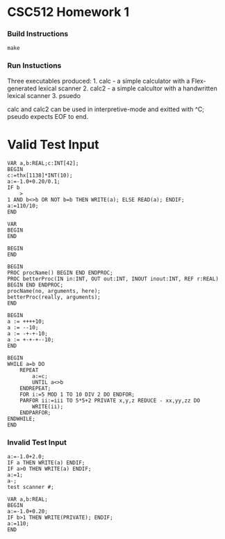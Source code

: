 # CSC512 Homework 1 #

### Build Instructions

```
make
```

### Run Instuctions

Three executables produced:
	1. calc - a simple calculator with a Flex-generated lexical scanner
	2. calc2 - a simple calcultor with a handwritten lexical scanner
	3. psuedo
	
calc and calc2 can be used in interpretive-mode and exitted with ^C; pseudo expects EOF to end.

	
# Valid Test Input
```
VAR a,b:REAL;c:INT[42];
BEGIN
c:=thx[1138]*INT(10);
a:=-1.0+0.20/0.1;
IF b
	>
1 AND b<>b OR NOT b=b THEN WRITE(a); ELSE READ(a); ENDIF;
a:=110/10;
END
```
```
VAR
BEGIN
END
```
```
BEGIN
END
```
```
BEGIN
PROC procName() BEGIN END ENDPROC;
PROC betterProc(IN in:INT, OUT out:INT, INOUT inout:INT, REF r:REAL) BEGIN END ENDPROC;
procName(no, arguments, here);
betterProc(really, arguments);
END
```
```
BEGIN
a := ++++10;
a := --10;
a := -+-+-10;
a := +-+-+--10;
END
```
```
BEGIN
WHILE a=b DO
	REPEAT
		a:=c;
		UNTIL a<>b
	ENDREPEAT;
	FOR i:=5 MOD 1 TO 10 DIV 2 DO ENDFOR;
	PARFOR ii:=iii TO 5*5+2 PRIVATE x,y,z REDUCE - xx,yy,zz DO 
		WRITE(ii);
	ENDPARFOR;
ENDWHILE;
END
```

### Invalid Test Input 
```
a:=-1.0+2.0;
IF a THEN WRITE(a) ENDIF;
IF a>0 THEN WRITE(a) ENDIF;
a:=1;
a-;
test scanner #;
```
```
VAR a,b:REAL;
BEGIN
a:=-1.0+0.20;
IF b>1 THEN WRITE(PRIVATE); ENDIF;
a:=110;
END
```

